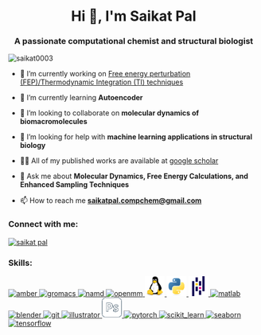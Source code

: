 <h1 align="center">Hi 👋, I'm Saikat Pal</h1>
<h3 align="center">A passionate computational chemist and structural biologist</h3>

<p align="left"> <img src="https://komarev.com/ghpvc/?username=saikat0003&label=Profile%20views&color=0e75b6&style=flat" alt="saikat0003" /> </p>

- 🔭 I’m currently working on [Free energy perturbation (FEP)/Thermodynamic Integration (TI) techniques](https://github.com/NgFEP)

- 🌱 I’m currently learning **Autoencoder**

- 👯 I’m looking to collaborate on **molecular dynamics of biomacromolecules**

- 🤝 I’m looking for help with **machine learning applications in structural biology**

- 👨‍💻 All of my published works are available at [google scholar](https://scholar.google.co.in/citations?user=l720qe0AAAAJ&hl=en)

- 💬 Ask me about **Molecular Dynamics, Free Energy Calculations, and Enhanced Sampling Techniques**

- 📫 How to reach me **saikatpal.compchem@gmail.com**

<h3 align="left">Connect with me:</h3>
<p align="left">
<a href="https://linkedin.com/in/saikat pal" target="blank"><img align="center" src="https://raw.githubusercontent.com/rahuldkjain/github-profile-readme-generator/master/src/images/icons/Social/linked-in-alt.svg" alt="saikat pal" height="30" width="40" /></a>
</p>

<h3 align="left">Skills:</h3>
<p align="left"> 
  <a href="https://ambermd.org/" target="_blank" rel="noreferrer"> <img src="https://img.shields.io/badge/AMBER-orange?style=for-the-badge&logo=amber" alt="amber" /> </a>
  <a href="http://www.gromacs.org/" target="_blank" rel="noreferrer"> <img src="https://img.shields.io/badge/GROMACS-red?style=for-the-badge&logo=gromacs" alt="gromacs" /> </a>
  <a href="https://www.ks.uiuc.edu/Research/namd/" target="_blank" rel="noreferrer"> <img src="https://img.shields.io/badge/NAMD-blue?style=for-the-badge&logo=namd" alt="namd" /> </a>
  <a href="https://openmm.org/" target="_blank" rel="noreferrer"> <img src="https://img.shields.io/badge/OpenMM-green?style=for-the-badge&logo=openmm" alt="openmm" /> </a>
  <a href="https://www.linux.org/" target="_blank" rel="noreferrer"> <img src="https://raw.githubusercontent.com/devicons/devicon/master/icons/linux/linux-original.svg" alt="linux" width="40" height="40"/> </a> 
  <a href="https://www.python.org" target="_blank" rel="noreferrer"> <img src="https://raw.githubusercontent.com/devicons/devicon/master/icons/python/python-original.svg" alt="python" width="40" height="40"/> </a> 
  <a href="https://pandas.pydata.org/" target="_blank" rel="noreferrer"> <img src="https://raw.githubusercontent.com/devicons/devicon/2ae2a900d2f041da66e950e4d48052658d850630/icons/pandas/pandas-original.svg" alt="pandas" width="40" height="40"/> </a> 
  <a href="https://www.mathworks.com/" target="_blank" rel="noreferrer"> <img src="https://upload.wikimedia.org/wikipedia/commons/2/21/Matlab_Logo.png" alt="matlab" width="40" height="40"/> </a>
  <a href="https://www.blender.org/" target="_blank" rel="noreferrer"> <img src="https://download.blender.org/branding/community/blender_community_badge_white.svg" alt="blender" width="40" height="40"/> </a> 
  <a href="https://git-scm.com/" target="_blank" rel="noreferrer"> <img src="https://www.vectorlogo.zone/logos/git-scm/git-scm-icon.svg" alt="git" width="40" height="40"/> </a> 
  <a href="https://www.adobe.com/in/products/illustrator.html" target="_blank" rel="noreferrer"> <img src="https://www.vectorlogo.zone/logos/adobe_illustrator/adobe_illustrator-icon.svg" alt="illustrator" width="40" height="40"/> </a> 
  <a href="https://www.photoshop.com/en" target="_blank" rel="noreferrer"> <img src="https://raw.githubusercontent.com/devicons/devicon/master/icons/photoshop/photoshop-line.svg" alt="photoshop" width="40" height="40"/> </a> 
  <a href="https://pytorch.org/" target="_blank" rel="noreferrer"> <img src="https://www.vectorlogo.zone/logos/pytorch/pytorch-icon.svg" alt="pytorch" width="40" height="40"/> </a> 
  <a href="https://scikit-learn.org/" target="_blank" rel="noreferrer"> <img src="https://upload.wikimedia.org/wikipedia/commons/0/05/Scikit_learn_logo_small.svg" alt="scikit_learn" width="40" height="40"/> </a> 
  <a href="https://seaborn.pydata.org/" target="_blank" rel="noreferrer"> <img src="https://seaborn.pydata.org/_images/logo-mark-lightbg.svg" alt="seaborn" width="40" height="40"/> </a> 
  <a href="https://www.tensorflow.org" target="_blank" rel="noreferrer"> <img src="https://www.vectorlogo.zone/logos/tensorflow/tensorflow-icon.svg" alt="tensorflow" width="40" height="40"/> </a> 
</p>
